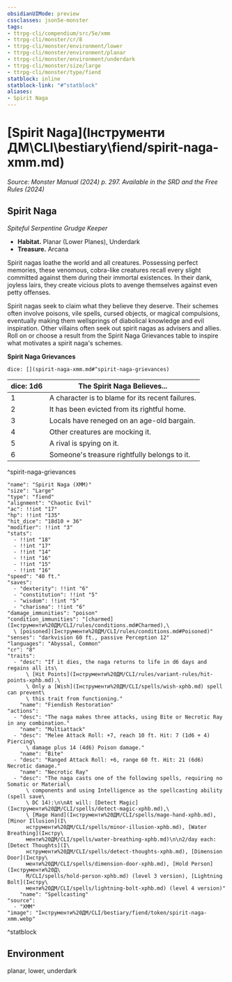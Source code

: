 ```yaml
---
obsidianUIMode: preview
cssclasses: json5e-monster
tags:
- ttrpg-cli/compendium/src/5e/xmm
- ttrpg-cli/monster/cr/8
- ttrpg-cli/monster/environment/lower
- ttrpg-cli/monster/environment/planar
- ttrpg-cli/monster/environment/underdark
- ttrpg-cli/monster/size/large
- ttrpg-cli/monster/type/fiend
statblock: inline
statblock-link: "#^statblock"
aliases:
- Spirit Naga
---
```

# [Spirit Naga](Інструменти ДМ\CLI\bestiary\fiend/spirit-naga-xmm.md)
*Source: Monster Manual (2024) p. 297. Available in the <span title='Systems Reference Document (5.2)'>SRD</span> and the Free Rules (2024)*  

## Spirit Naga

*Spiteful Serpentine Grudge Keeper*

- **Habitat.** Planar (Lower Planes), Underdark  
- **Treasure.** Arcana  

Spirit nagas loathe the world and all creatures. Possessing perfect memories, these venomous, cobra-like creatures recall every slight committed against them during their immortal existences. In their dank, joyless lairs, they create vicious plots to avenge themselves against even petty offenses.

Spirit nagas seek to claim what they believe they deserve. Their schemes often involve poisons, vile spells, cursed objects, or magical compulsions, eventually making them wellsprings of diabolical knowledge and evil inspiration. Other villains often seek out spirit nagas as advisers and allies. Roll on or choose a result from the Spirit Naga Grievances table to inspire what motivates a spirit naga's schemes.

**Spirit Naga Grievances**

`dice: [](spirit-naga-xmm.md#^spirit-naga-grievances)`

| dice: 1d6 | The Spirit Naga Believes... |
|-----------|-----------------------------|
| 1 | A character is to blame for its recent failures. |
| 2 | It has been evicted from its rightful home. |
| 3 | Locals have reneged on an age-old bargain. |
| 4 | Other creatures are mocking it. |
| 5 | A rival is spying on it. |
| 6 | Someone's treasure rightfully belongs to it. |
^spirit-naga-grievances

```statblock
"name": "Spirit Naga (XMM)"
"size": "Large"
"type": "fiend"
"alignment": "Chaotic Evil"
"ac": !!int "17"
"hp": !!int "135"
"hit_dice": "18d10 + 36"
"modifier": !!int "3"
"stats":
  - !!int "18"
  - !!int "17"
  - !!int "14"
  - !!int "16"
  - !!int "15"
  - !!int "16"
"speed": "40 ft."
"saves":
  - "dexterity": !!int "6"
  - "constitution": !!int "5"
  - "wisdom": !!int "5"
  - "charisma": !!int "6"
"damage_immunities": "poison"
"condition_immunities": "[charmed](Інструменти%20ДМ/CLI/rules/conditions.md#Charmed),\
  \ [poisoned](Інструменти%20ДМ/CLI/rules/conditions.md#Poisoned)"
"senses": "darkvision 60 ft., passive Perception 12"
"languages": "Abyssal, Common"
"cr": "8"
"traits":
  - "desc": "If it dies, the naga returns to life in d6 days and regains all its\
      \ [Hit Points](Інструменти%20ДМ/CLI/rules/variant-rules/hit-points-xphb.md).\
      \ Only a [Wish](Інструменти%20ДМ/CLI/spells/wish-xphb.md) spell can prevent\
      \ this trait from functioning."
    "name": "Fiendish Restoration"
"actions":
  - "desc": "The naga makes three attacks, using Bite or Necrotic Ray in any combination."
    "name": "Multiattack"
  - "desc": "Melee Attack Roll: +7, reach 10 ft. Hit: 7 (1d6 + 4) Piercing\
      \ damage plus 14 (4d6) Poison damage."
    "name": "Bite"
  - "desc": "Ranged Attack Roll: +6, range 60 ft. Hit: 21 (6d6) Necrotic damage."
    "name": "Necrotic Ray"
  - "desc": "The naga casts one of the following spells, requiring no Somatic or Material\
      \ components and using Intelligence as the spellcasting ability (spell save\
      \ DC 14):\n\nAt will: [Detect Magic](Інструменти%20ДМ/CLI/spells/detect-magic-xphb.md),\
      \ [Mage Hand](Інструменти%20ДМ/CLI/spells/mage-hand-xphb.md), [Minor Illusion](І\
      нструменти%20ДМ/CLI/spells/minor-illusion-xphb.md), [Water Breathing](Інстру\
      менти%20ДМ/CLI/spells/water-breathing-xphb.md)\n\n2/day each: [Detect Thoughts](І\
      нструменти%20ДМ/CLI/spells/detect-thoughts-xphb.md), [Dimension Door](Інстру\
      менти%20ДМ/CLI/spells/dimension-door-xphb.md), [Hold Person](Інструменти%20Д\
      М/CLI/spells/hold-person-xphb.md) (level 3 version), [Lightning Bolt](Інстру\
      менти%20ДМ/CLI/spells/lightning-bolt-xphb.md) (level 4 version)"
    "name": "Spellcasting"
"source":
  - "XMM"
"image": "Інструменти%20ДМ/CLI/bestiary/fiend/token/spirit-naga-xmm.webp"
```
^statblock

## Environment

planar, lower, underdark